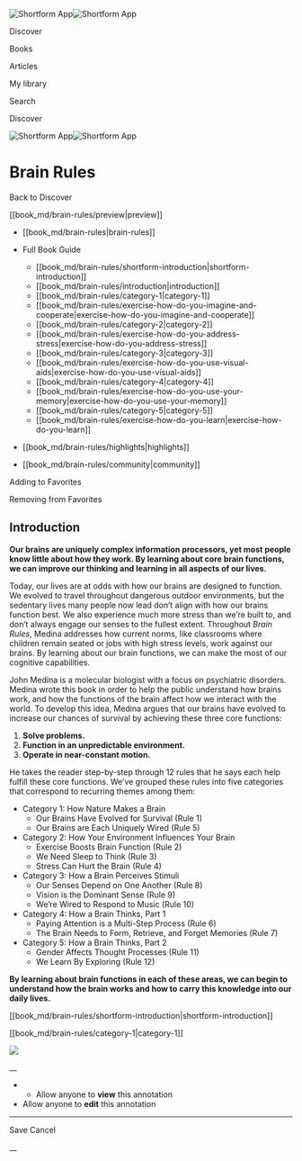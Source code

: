 ![Shortform App](/img/logo.36a2399e.svg)![Shortform App](/img/logo-dark.70c1b072.svg)

Discover

Books

Articles

My library

Search

Discover

![Shortform App](/img/logo.36a2399e.svg)![Shortform App](/img/logo-dark.70c1b072.svg)

# Brain Rules

Back to Discover

[[book_md/brain-rules/preview|preview]]

  * [[book_md/brain-rules|brain-rules]]
  * Full Book Guide

    * [[book_md/brain-rules/shortform-introduction|shortform-introduction]]
    * [[book_md/brain-rules/introduction|introduction]]
    * [[book_md/brain-rules/category-1|category-1]]
    * [[book_md/brain-rules/exercise-how-do-you-imagine-and-cooperate|exercise-how-do-you-imagine-and-cooperate]]
    * [[book_md/brain-rules/category-2|category-2]]
    * [[book_md/brain-rules/exercise-how-do-you-address-stress|exercise-how-do-you-address-stress]]
    * [[book_md/brain-rules/category-3|category-3]]
    * [[book_md/brain-rules/exercise-how-do-you-use-visual-aids|exercise-how-do-you-use-visual-aids]]
    * [[book_md/brain-rules/category-4|category-4]]
    * [[book_md/brain-rules/exercise-how-do-you-use-your-memory|exercise-how-do-you-use-your-memory]]
    * [[book_md/brain-rules/category-5|category-5]]
    * [[book_md/brain-rules/exercise-how-do-you-learn|exercise-how-do-you-learn]]
  * [[book_md/brain-rules/highlights|highlights]]
  * [[book_md/brain-rules/community|community]]



Adding to Favorites 

Removing from Favorites 

## Introduction

**Our brains are uniquely complex information processors, yet most people know little about how they work. By learning about core brain functions, we can improve our thinking and learning in all aspects of our lives.**

Today, our lives are at odds with how our brains are designed to function. We evolved to travel throughout dangerous outdoor environments, but the sedentary lives many people now lead don’t align with how our brains function best. We also experience much more stress than we’re built to, and don’t always engage our senses to the fullest extent. Throughout _Brain Rules,_ Medina addresses how current norms, like classrooms where children remain seated or jobs with high stress levels, work against our brains. By learning about our brain functions, we can make the most of our cognitive capabilities.

John Medina is a molecular biologist with a focus on psychiatric disorders. Medina wrote this book in order to help the public understand how brains work, and how the functions of the brain affect how we interact with the world. To develop this idea, Medina argues that our brains have evolved to increase our chances of survival by achieving these three core functions:

  1. **Solve problems.**
  2. **Function in an unpredictable environment.**
  3. **Operate in near-constant motion.**



He takes the reader step-by-step through 12 rules that he says each help fulfill these core functions. We’ve grouped these rules into five categories that correspond to recurring themes among them:

  * Category 1: How Nature Makes a Brain
    * Our Brains Have Evolved for Survival (Rule 1)
    * Our Brains are Each Uniquely Wired (Rule 5)
  * Category 2: How Your Environment Influences Your Brain
    * Exercise Boosts Brain Function (Rule 2)
    * We Need Sleep to Think (Rule 3)
    * Stress Can Hurt the Brain (Rule 4)
  * Category 3: How a Brain Perceives Stimuli
    * Our Senses Depend on One Another (Rule 8)
    * Vision is the Dominant Sense (Rule 9)
    * We’re Wired to Respond to Music (Rule 10)
  * Category 4: How a Brain Thinks, Part 1
    * Paying Attention is a Multi-Step Process (Rule 6)
    * The Brain Needs to Form, Retrieve, and Forget Memories (Rule 7)
  * Category 5: How a Brain Thinks, Part 2
    * Gender Affects Thought Processes (Rule 11)
    * We Learn By Exploring (Rule 12)



**By learning about brain functions in each of these areas, we can begin to understand how the brain works and how to carry this knowledge into our daily lives.**

[[book_md/brain-rules/shortform-introduction|shortform-introduction]]

[[book_md/brain-rules/category-1|category-1]]

![](https://bat.bing.com/action/0?ti=56018282&Ver=2&mid=ddc4159a-a620-443a-ba3a-a802a40ea419&sid=49fff5b0636c11eeb9c611038afc8668&vid=4a005010636c11ee80c703d4c4a7acd5&vids=0&msclkid=N&pi=0&lg=en-US&sw=800&sh=600&sc=24&nwd=1&tl=Shortform%20%7C%20Book&p=https%3A%2F%2Fwww.shortform.com%2Fapp%2Fbook%2Fbrain-rules%2Fintroduction&r=&lt=436&evt=pageLoad&sv=1&rn=900255)

__

  *   * Allow anyone to **view** this annotation
  * Allow anyone to **edit** this annotation



* * *

Save Cancel

__




